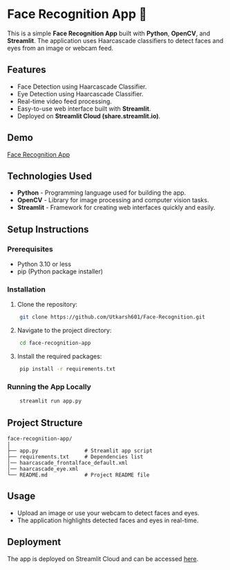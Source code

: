 # Face Recognition App 👀

This is a simple **Face Recognition App** built with **Python**, **OpenCV**, and **Streamlit**. The application uses Haarcascade classifiers to detect faces and eyes from an image or webcam feed.

## Features
- Face Detection using Haarcascade Classifier.
- Eye Detection using Haarcascade Classifier.
- Real-time video feed processing.
- Easy-to-use web interface built with **Streamlit**.
- Deployed on **Streamlit Cloud (share.streamlit.io)**.

## Demo
[Face Recognition App](https://face-recognition-project.streamlit.app/)

## Technologies Used
- **Python** - Programming language used for building the app.
- **OpenCV** - Library for image processing and computer vision tasks.
- **Streamlit** - Framework for creating web interfaces quickly and easily.

## Setup Instructions

### Prerequisites
- Python 3.10 or less
- pip (Python package installer)

### Installation
1. Clone the repository:
```bash
    git clone https://github.com/Utkarsh601/Face-Recognition.git
```
2. Navigate to the project directory:
```bash
    cd face-recognition-app
```
3. Install the required packages:
```bash
    pip install -r requirements.txt
```

### Running the App Locally
```bash
    streamlit run app.py
```

## Project Structure
```
face-recognition-app/
│
├── app.py               # Streamlit app script
├── requirements.txt     # Dependencies list
│── haarcascade_frontalface_default.xml
│── haarcascade_eye.xml
└── README.md            # Project README file
```

## Usage
- Upload an image or use your webcam to detect faces and eyes.
- The application highlights detected faces and eyes in real-time.

## Deployment
The app is deployed on Streamlit Cloud and can be accessed [here](https://face-recognition-project.streamlit.app/).


